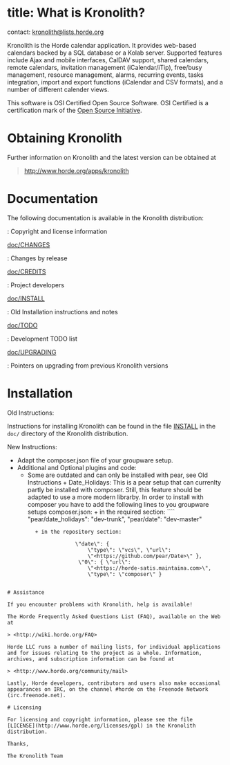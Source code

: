 # title: What is Kronolith?

contact:  <kronolith@lists.horde.org>

Kronolith is the Horde calendar application. It provides web-based
calendars backed by a SQL database or a Kolab server. Supported features
include Ajax and mobile interfaces, CalDAV support, shared calendars,
remote calendars, invitation management (iCalendar/iTip), free/busy
management, resource management, alarms, recurring events, tasks
integration, import and export functions (iCalendar and CSV formats),
and a number of different calender views.

This software is OSI Certified Open Source Software. OSI Certified is a
certification mark of the [Open Source
Initiative](http://www.opensource.org/).

# Obtaining Kronolith

Further information on Kronolith and the latest version can be obtained
at

> <http://www.horde.org/apps/kronolith>

# Documentation

The following documentation is available in the Kronolith distribution:

:   Copyright and license information

[doc/CHANGES](doc/CHANGES)

:   Changes by release

[doc/CREDITS](doc/CREDITS.rst)

:   Project developers

[doc/INSTALL](doc/INSTALL.rst)

:   Old Installation instructions and notes

[doc/TODO](doc/TODO.rst)

:   Development TODO list

[doc/UPGRADING](doc/UPGRADING.rst)

:   Pointers on upgrading from previous Kronolith versions

# Installation

Old Instructions:

Instructions for installing Kronolith can be found in the file
[INSTALL](doc/INSTALL.rst) in the `doc/` directory of the Kronolith
distribution.

New Instructions:

- Adapt the composer.json file of your groupware setup.
- Additional and Optional plugins and code:
  + Some are outdated and can only be installed with pear, see Old Instructions
        + Date_Holidays: This is a pear setup that can currenlty partly be installed with composer. Still, this feature should be adapted to use a more modern librarby. In order to install with composer you have to add the following lines to you groupware setups composer.json:
        + in the required section:
        ````
                           \"pear/date_holidays\": \"dev-trunk\",
                            \"pear/date\": \"dev-master\"
````
         + in the repository section:
````
                          \"date\": {
                              \"type\": \"vcs\", \"url\":
                              \"<https://github.com/pear/Date>\" },
                           \"0\": { \"url\":
                              \"<https://horde-satis.maintaina.com>\",
                              \"type\": \"composer\" }
````

# Assistance

If you encounter problems with Kronolith, help is available!

The Horde Frequently Asked Questions List (FAQ), available on the Web at

> <http://wiki.horde.org/FAQ>

Horde LLC runs a number of mailing lists, for individual applications
and for issues relating to the project as a whole. Information,
archives, and subscription information can be found at

> <http://www.horde.org/community/mail>

Lastly, Horde developers, contributors and users also make occasional
appearances on IRC, on the channel #horde on the Freenode Network
(irc.freenode.net).

# Licensing

For licensing and copyright information, please see the file
[LICENSE](http://www.horde.org/licenses/gpl) in the Kronolith
distribution.

Thanks,

The Kronolith Team
